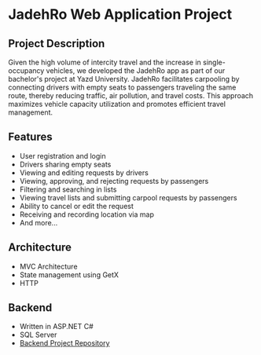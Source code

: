 # JadehRo Web Application Project

## Project Description

Given the high volume of intercity travel and the increase in single-occupancy vehicles, we developed the JadehRo app as part of our bachelor's project at Yazd University. JadehRo facilitates carpooling by connecting drivers with empty seats to passengers traveling the same route, thereby reducing traffic, air pollution, and travel costs. This approach maximizes vehicle capacity utilization and promotes efficient travel management.

## Features

- User registration and login
- Drivers sharing empty seats
- Viewing and editing requests by drivers
- Viewing, approving, and rejecting requests by passengers
- Filtering and searching in lists
- Viewing travel lists and submitting carpool requests by passengers
- Ability to cancel or edit the request
- Receiving and recording location via map
- And more...

## Architecture

- MVC Architecture
- State management using GetX
- HTTP

## Backend

- Written in ASP.NET C#
- SQL Server
- [Backend Project Repository](https://github.com/Ehsan-Sarzendeh/JadehRo-WebApi)
